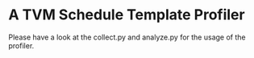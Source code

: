 # A TVM Schedule Template Profiler

Please have a look at the collect.py and analyze.py for the usage of the profiler.


